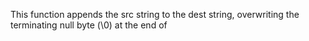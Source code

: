This function appends the src string to the dest string, overwriting the terminating null byte (\0) at the end of

